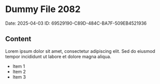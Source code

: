 # Dummy File 2082

Date: 2025-04-03
ID: 69529190-C89D-484C-BA7F-509EB4521936

## Content

Lorem ipsum dolor sit amet, consectetur adipiscing elit.
Sed do eiusmod tempor incididunt ut labore et dolore magna aliqua.

* Item 1
* Item 2
* Item 3
